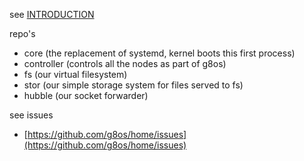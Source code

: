 
see [INTRODUCTION](intro.md)

repo's
- core (the replacement of systemd, kernel boots this first process)
- controller (controls all the nodes as part of g8os)
- fs (our virtual filesystem)
- stor (our simple storage system for files served to fs)
- hubble (our socket forwarder)

see issues
- [https://github.com/g8os/home/issues](https://github.com/g8os/home/issues)
